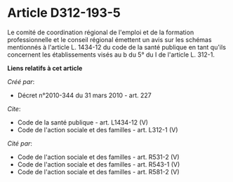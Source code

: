 # Article D312-193-5

Le comité de coordination régional de l'emploi et de la formation professionnelle et le conseil régional émettent un avis sur
les schémas mentionnés à l'article L. 1434-12 du code de la santé publique en tant qu'ils concernent les établissements visés
au b du 5° du I de l'article L. 312-1.

**Liens relatifs à cet article**

_Créé par_:

  - Décret n°2010-344 du 31 mars 2010 - art. 227

_Cite_:

  - Code de la santé publique - art. L1434-12 (V)
  - Code de l'action sociale et des familles - art. L312-1 (V)

_Cité par_:

  - Code de l'action sociale et des familles - art. R531-2 (V)
  - Code de l'action sociale et des familles - art. R543-1 (V)
  - Code de l'action sociale et des familles - art. R581-2 (V)
